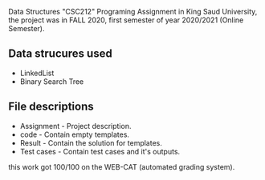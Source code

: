 Data Structures "CSC212" Programing Assignment in King Saud University, the project was in FALL 2020,
first semester of year 2020/2021 (Online Semester).

## Data strucures used 
- LinkedList
- Binary Search Tree

## File descriptions
- Assignment - Project description.
- code - Contain empty templates.
- Result - Contain the solution for templates.
- Test cases - Contain test cases and it's outputs.

this work got 100/100 on the WEB-CAT (automated grading system).
